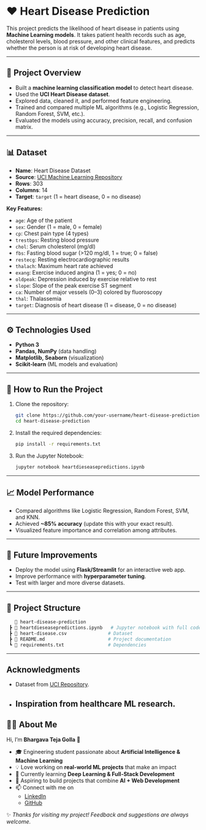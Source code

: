 # ❤️ Heart Disease Prediction

This project predicts the likelihood of heart disease in patients using **Machine Learning models**. It takes patient health records such as age, cholesterol levels, blood pressure, and other clinical features, and predicts whether the person is at risk of developing heart disease.  

---

## 📌 Project Overview
- Built a **machine learning classification model** to detect heart disease.
- Used the **UCI Heart Disease dataset**.
- Explored data, cleaned it, and performed feature engineering.
- Trained and compared multiple ML algorithms (e.g., Logistic Regression, Random Forest, SVM, etc.).
- Evaluated the models using accuracy, precision, recall, and confusion matrix.

---

## 📊 Dataset
- **Name**: Heart Disease Dataset  
- **Source**: [UCI Machine Learning Repository](https://archive.ics.uci.edu/ml/datasets/heart+Disease)  
- **Rows**: 303  
- **Columns**: 14  
- **Target**: `target` (1 = heart disease, 0 = no disease)

**Key Features:**
- `age`: Age of the patient  
- `sex`: Gender (1 = male, 0 = female)  
- `cp`: Chest pain type (4 types)  
- `trestbps`: Resting blood pressure  
- `chol`: Serum cholesterol (mg/dl)  
- `fbs`: Fasting blood sugar (>120 mg/dl, 1 = true; 0 = false)  
- `restecg`: Resting electrocardiographic results  
- `thalach`: Maximum heart rate achieved  
- `exang`: Exercise induced angina (1 = yes; 0 = no)  
- `oldpeak`: Depression induced by exercise relative to rest  
- `slope`: Slope of the peak exercise ST segment  
- `ca`: Number of major vessels (0–3) colored by fluoroscopy  
- `thal`: Thalassemia  
- `target`: Diagnosis of heart disease (1 = disease, 0 = no disease)  

---

## ⚙️ Technologies Used
- **Python 3**
- **Pandas, NumPy** (data handling)
- **Matplotlib, Seaborn** (visualization)
- **Scikit-learn** (ML models and evaluation)

---

## 🚀 How to Run the Project

1. Clone the repository:
   ```bash
   git clone https://github.com/your-username/heart-disease-prediction.git
   cd heart-disease-prediction
    ```
2. Install the required dependencies:
   ```bash
   pip install -r requirements.txt
   ```
3. Run the Jupyter Notebook:
   ```bash
   jupyter notebook heartdieseasepredictions.ipynb
   ```
---
## 📈 Model Performance
- Compared algorithms like Logistic Regression, Random Forest, SVM, and KNN.  
- Achieved **~85% accuracy** (update this with your exact result).  
- Visualized feature importance and correlation among attributes.  

---

## 🔮 Future Improvements
- Deploy the model using **Flask/Streamlit** for an interactive web app.  
- Improve performance with **hyperparameter tuning**.  
- Test with larger and more diverse datasets.  

---

## 📂 Project Structure
```bash
   📁 heart-disease-prediction
 ┣ 📜 heartdieseasepredictions.ipynb   # Jupyter notebook with full code
 ┣ 📜 heart-disease.csv               # Dataset
 ┣ 📜 README.md                       # Project documentation
 ┗ 📜 requirements.txt                # Dependencies
 ```

---

##  Acknowledgments
- Dataset from [UCI Repository](https://archive.ics.uci.edu/ml/datasets/heart+Disease).  
- Inspiration from healthcare ML research.
  ---

## 👨‍💻 About Me

Hi, I’m **Bhargava Teja Golla** 👋  

- 🎓 Engineering student passionate about **Artificial Intelligence & Machine Learning**  
- 💡 Love working on **real-world ML projects** that make an impact  
- 🌱 Currently learning **Deep Learning & Full-Stack Development**  
- 🚀 Aspiring to build projects that combine **AI + Web Development**  
- 📫 Connect with me on  
  - [LinkedIn](https://www.linkedin.com/in/golla-bhargava-teja/)  
  - [GitHub](https://github.com/bhargavatejagolla)  

✨ *Thanks for visiting my project! Feedback and suggestions are always welcome.*  

